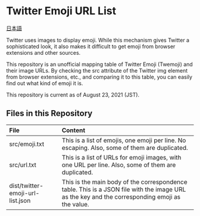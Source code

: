 # Twitter Emoji URL List

[日本語](README_ja.md)

Twitter uses images to display emoji. While this mechanism gives Twitter a sophisticated look, it also makes it difficult to get emoji from browser extensions and other sources.

This repository is an unofficial mapping table of Twitter Emoji (Twemoji) and their image URLs. By checking the src attribute of the Twitter img element from browser extensions, etc., and comparing it to this table, you can easily find out what kind of emoji it is.

This repository is current as of August 23, 2021 (JST).

## Files in this Repository

|File|Content|
|:--|:--|
|src/emoji.txt|This is a list of emojis, one emoji per line. No escaping. Also, some of them are duplicated.|
|src/url.txt|This is a list of URLs for emoji images, with one URL per line. Also, some of them are duplicated.|
|dist/twitter-emoji-url-list.json|This is the main body of the correspondence table. This is a JSON file with the image URL as the key and the corresponding emoji as the value.|
